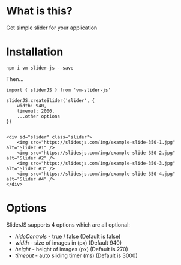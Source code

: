 # What is this?

Get simple slider for your application

# Installation

`npm i vm-slider-js --save`

Then...

```
import { sliderJS } from 'vm-slider-js'

sliderJS.createSlider('slider', {
    width: 940,
    timeout: 2000, 
    ...other options
})


<div id="slider" class="slider"> 
    <img src="https://slidesjs.com/img/example-slide-350-1.jpg" alt="Slider #1" />
    <img src="https://slidesjs.com/img/example-slide-350-2.jpg" alt="Slider #2" />
    <img src="https://slidesjs.com/img/example-slide-350-3.jpg" alt="Slider #3" />
    <img src="https://slidesjs.com/img/example-slide-350-4.jpg" alt="Slider #4" />
</div>

```

# Options

SliderJS supports 4 options which are all optional:

- _hideControls_ - true / false (Default is false)
- _width_ - size of images in (px) (Default 940)
- _height_ - height of images (px) (Default is 270)
- _timeout_ - auto sliding timer (ms) (Default is 3000)
